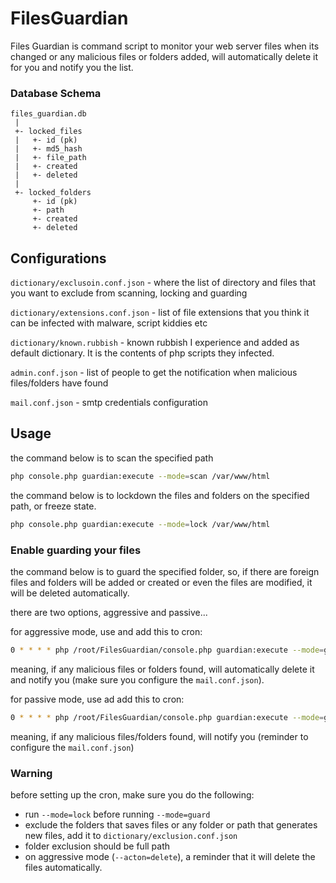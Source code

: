 # FilesGuardian
Files Guardian is command script to monitor your web server files when its changed or 
any malicious files or folders added, will automatically delete it for you and notify you the list.

### Database Schema
```
files_guardian.db
 |
 +- locked_files
 |   +- id (pk)
 |   +- md5_hash
 |   +- file_path
 |   +- created
 |   +- deleted
 |
 +- locked_folders
     +- id (pk)
     +- path
     +- created
     +- deleted  
```        
## Configurations

`dictionary/exclusoin.conf.json` - where the list of directory and files that you want to exclude from scanning, locking and guarding

`dictionary/extensions.conf.json` - list of file extensions that you think it can be infected with malware, script kiddies etc

`dictionary/known.rubbish` - known rubbish I experience and added as default dictionary. It is the contents of php scripts they infected.

`admin.conf.json` - list of people to get the notification when malicious files/folders have found

`mail.conf.json` - smtp credentials configuration


## Usage

the command below is to scan the specified path
```bash
php console.php guardian:execute --mode=scan /var/www/html
```

the command below is to lockdown the files and folders on the specified path, or freeze state.
```bash
php console.php guardian:execute --mode=lock /var/www/html
```

### Enable guarding your files
the command below is to guard the specified folder,
so, if there are foreign files and folders will be added or created or 
even the files are modified, it will be deleted automatically.

there are two options, aggressive and passive...

for aggressive mode, use and add this to cron:
```bash
0 * * * * php /root/FilesGuardian/console.php guardian:execute --mode=guard --action=delete "/var/www/html"
```
meaning, if any malicious files or folders found, will automatically delete it and notify you (make sure you configure the `mail.conf.json`).

for passive mode, use ad add this to cron:
```bash
0 * * * * php /root/FilesGuardian/console.php guardian:execute --mode=guard --action=notify "/var/www/html"
```
meaning, if any malicious files/folders found, will notify you (reminder to configure the `mail.conf.json`)


### Warning
before setting up the cron, make sure you do the following:
- run `--mode=lock` before running `--mode=guard`
- exclude the folders that saves files or any folder or path that generates new files, add it to `dictionary/exclusion.conf.json`
- folder exclusion should be full path
- on aggressive mode (`--acton=delete`), a reminder that it will delete the files automatically.  